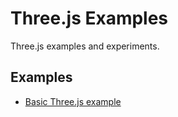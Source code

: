# Three.js Examples
Three.js examples and experiments.

## Examples

 - [Basic Three.js example](threejs-basic-example.html) 




